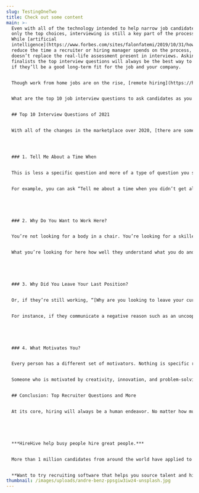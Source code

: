 ```yaml
---
slug: TestingOneTwo
title: Check out some content
main: >-
  Even with all of the technology intended to help narrow job candidates down to
  only the top choices, interviewing is still a key part of the process.
  While [artificial
  intelligence](https://www.forbes.com/sites/falonfatemi/2019/10/31/how-ai-is-uprooting-recruiting/?sh=3dee9c4046ce) can
  reduce the time a recruiter or hiring manager spends on the process, it
  doesn’t replace the real-life assessment present in interviews. Asking your
  finalists the top interview questions will always be the best way to determine
  if they’ll be a good long-term fit for the job and your company.


  Though work from home jobs are on the rise, [remote hiring](https://hirehive.com/remote-hiring-trends-2021-future-of-recruiting/) also requires a determination of the candidate’s fit with the company culture as well as aspects of what it means to self-manage and work independently and on a remote team.


  What are the top 10 job interview questions to ask candidates as you make your hiring decisions this year?![top 10 interview questions for recruiters](https://hirehive.com/wp-content/uploads/2021/02/top-10-interview-questions-for-recruiters-400x400.png)


  ## Top 10 Interview Questions of 2021


  With all of the changes in the marketplace over 2020, [there are some tried-and-true questions](https://www.diverse-employment.co.uk/interview-questions) as well as new ideas that you’ll need to convey in an interview. These questions may be about their experience, aptitude, productivity, diversity, and exposure to remote work. Here are the top 10 interview questions that will help you make smart hiring decisions in 2021.




  ### 1. Tell Me About a Time When


  This is less a specific question and more of a type of question you should always be asking in interviews. It’s a category known as [behavioral interviewing](https://www.thebalancecareers.com/behavioral-job-interview-questions-2059620). They’re designed to encourage the candidate to think on their feet and give you an example of an experience they’ve had on the job.


  For example, you can ask “Tell me about a time when you didn’t get along with your coworkers. How did you handle that?” Or, “Tell me about a time when a project didn’t go according to plan. How did you get back on track?”


   


  ### 2. Why Do You Want to Work Here?


  You’re not looking for a body in a chair. You’re looking for a skilled professional interested in working with your business specifically. So put the onus on them to communicate their interest level to you. There’s no right answer, but you will see how much work they’ve done ahead of their interview.


  What you’re looking for here how well they understand what you do and, potentially, your work culture. You want to see how they convey that your company is the right company for this stage of their career.


   


  ### 3. Why Did You Leave Your Last Position?


  Or, if they’re still working, “[Why are you looking to leave your current position](https://www.indeed.com/career-advice/interviewing/answering-why-you-left-your-last-job)?” Their answer will give you a lot of background information that could help you decide if they’ll be a good fit for your organization.


  For instance, if they communicate a negative reason such as an uncooperative boss, you may have questions about their ability to work well as a part of your team. Instead, look for candidates to provide positive reasons rather than negative ideas.


   


  ### 4. What Motivates You?


  Every person has a different set of motivators. Nothing is specific right or wrong, but some may be more compatible with your specific office environment. It’s important to understand what drives a potential candidate to see if they match your company’s values.


  Someone who is motivated by creativity, innovation, and problem-solving may not thrive in a traditionally professional environment where the following procedure is the primary motivating factor.


  ## Conclusion: Top Recruiter Questions and More


  At its core, hiring will always be a human endeavor. No matter how much we begin to rely on artificial intelligence or virtual workplaces, interaction is key. Recruiters and hiring managers will need to ask the questions that get to the core of each person’s motivation, productivity, and interest in the job. Knowing the top 10 questions to ask in an interview is one very important step in the right direction.


   


  ***HireHive help busy people hire great people.***


  More than 1 million candidates from around the world have applied to companies through the [HireHive Recruiting software](http://hirehive.com/).


  **Want to try recruiting software that helps you source talent and hire the best candidates?** [Sign up for a demo today](https://my.hirehive.io/register?utm_source=https%3a%2f%2fwww.google.com%2f?utm_source=https%3A%2F%2Fwww.google.com%2F).
thumbnail: /images/uploads/andre-benz-ppsgiw3iwz4-unsplash.jpg
---
```

